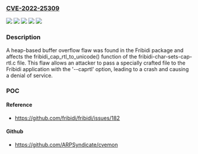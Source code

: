 ### [CVE-2022-25309](https://cve.mitre.org/cgi-bin/cvename.cgi?name=CVE-2022-25309)
![](https://img.shields.io/static/v1?label=Product&message=Red%20Hat%20Enterprise%20Linux%208&color=blue)
![](https://img.shields.io/static/v1?label=Product&message=Red%20Hat%20Enterprise%20Linux%209&color=blue)
![](https://img.shields.io/static/v1?label=Version&message=!%200%3A1.0.10-6.el9.2%20&color=brighgreen)
![](https://img.shields.io/static/v1?label=Version&message=!%200%3A1.0.4-9.el8%20&color=brighgreen)
![](https://img.shields.io/static/v1?label=Vulnerability&message=Heap-based%20Buffer%20Overflow&color=brighgreen)

### Description

A heap-based buffer overflow flaw was found in the Fribidi package and affects the fribidi_cap_rtl_to_unicode() function of the fribidi-char-sets-cap-rtl.c file. This flaw allows an attacker to pass a specially crafted file to the Fribidi application with the '--caprtl' option, leading to a crash and causing a denial of service.

### POC

#### Reference
- https://github.com/fribidi/fribidi/issues/182

#### Github
- https://github.com/ARPSyndicate/cvemon

